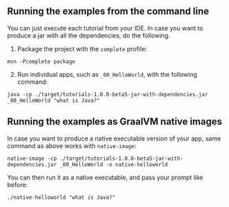 ## Running the examples from the command line

You can just execute each tutorial from your IDE. In case you want to produce a jar with all the dependencies, do the following.

1. Package the project with the `complete` profile:

```shell
mvn -Pcomplete package
```
2. Run individual apps, such as `_00_HelloWorld`, with the following command:

```shell
java -cp ./target/tutorials-1.0.0-beta5-jar-with-dependencies.jar _00_HelloWorld "what is Java?"
```

## Running the examples as GraalVM native images

In case you want to produce a native executable version of your app, same command as above works with `native-image`:

```shell
native-image -cp ./target/tutorials-1.0.0-beta5-jar-with-dependencies.jar _00_HelloWorld -o native-helloworld

```

You can then run it as a native executable, and pass your prompt like before:

```shell
./native-helloworld "what is Java?"
```